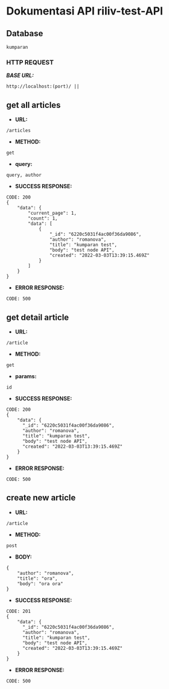 # Dokumentasi API riliv-test-API
## Database
```
kumparan
```
### HTTP REQUEST
***BASE URL:***
```
http://localhost:(port)/ || 
```

## get all articles
- **URL:**
```
/articles
```
- **METHOD:**
```
get
```
- **query:**
```
query, author
```
- **SUCCESS RESPONSE:**
```
CODE: 200
{
    "data": {
        "current_page": 1,
        "count": 1,
        "data": [
            {
                "_id": "6220c5031f4ac00f36da9086",
                "author": "romanova",
                "title": "kumparan test",
                "body": "test node API",
                "created": "2022-03-03T13:39:15.469Z"
            }
        ]
    }
}
```
- **ERROR RESPONSE:**
```
CODE: 500
```

## get detail article
- **URL:**
```
/article
```
- **METHOD:**
```
get
```
- **params:**
```
id
```
- **SUCCESS RESPONSE:**
```
CODE: 200
{
    "data": {
      "_id": "6220c5031f4ac00f36da9086",
      "author": "romanova",
      "title": "kumparan test",
      "body": "test node API",
      "created": "2022-03-03T13:39:15.469Z"
    }
}
```
- **ERROR RESPONSE:**
```
CODE: 500
```

## create new article
- **URL:**
```
/article
```
- **METHOD:**
```
post
```
- **BODY:**
```
{
    "author": "romanova",
    "title": "ora",
    "body": "ora ora"
}
```
- **SUCCESS RESPONSE:**
```
CODE: 201
{
    "data": {
      "_id": "6220c5031f4ac00f36da9086",
      "author": "romanova",
      "title": "kumparan test",
      "body": "test node API",
      "created": "2022-03-03T13:39:15.469Z"
    }
}
```
- **ERROR RESPONSE:**
```
CODE: 500
```
